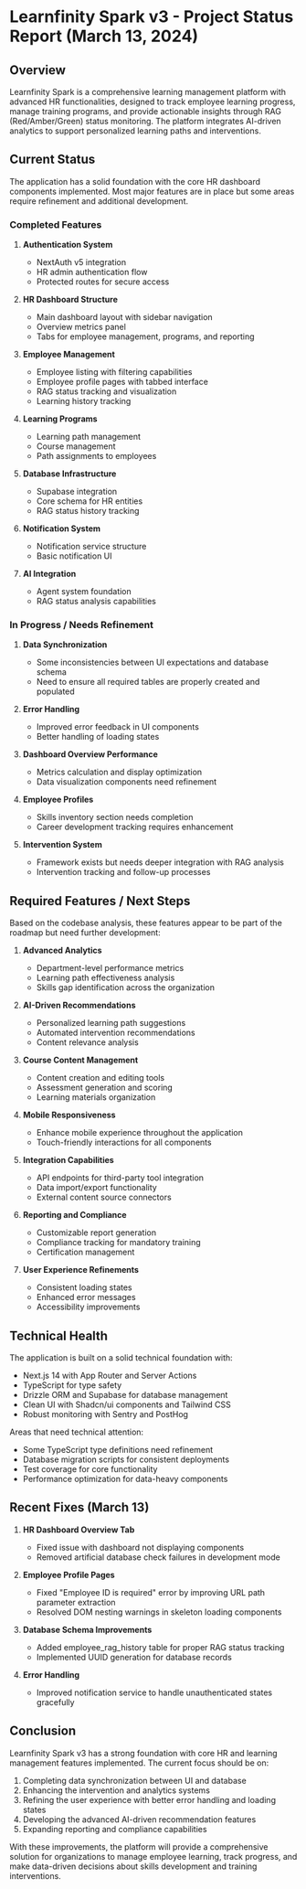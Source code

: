 # Learnfinity Spark v3 - Project Status Report (March 13, 2024)

## Overview

Learnfinity Spark is a comprehensive learning management platform with advanced HR functionalities, designed to track employee learning progress, manage training programs, and provide actionable insights through RAG (Red/Amber/Green) status monitoring. The platform integrates AI-driven analytics to support personalized learning paths and interventions.

## Current Status

The application has a solid foundation with the core HR dashboard components implemented. Most major features are in place but some areas require refinement and additional development.

### Completed Features

1. **Authentication System**
   - NextAuth v5 integration
   - HR admin authentication flow
   - Protected routes for secure access

2. **HR Dashboard Structure**
   - Main dashboard layout with sidebar navigation
   - Overview metrics panel
   - Tabs for employee management, programs, and reporting

3. **Employee Management**
   - Employee listing with filtering capabilities
   - Employee profile pages with tabbed interface
   - RAG status tracking and visualization
   - Learning history tracking

4. **Learning Programs**
   - Learning path management
   - Course management
   - Path assignments to employees

5. **Database Infrastructure**
   - Supabase integration
   - Core schema for HR entities
   - RAG status history tracking

6. **Notification System**
   - Notification service structure
   - Basic notification UI

7. **AI Integration**
   - Agent system foundation
   - RAG status analysis capabilities

### In Progress / Needs Refinement

1. **Data Synchronization**
   - Some inconsistencies between UI expectations and database schema
   - Need to ensure all required tables are properly created and populated

2. **Error Handling**
   - Improved error feedback in UI components
   - Better handling of loading states

3. **Dashboard Overview Performance**
   - Metrics calculation and display optimization
   - Data visualization components need refinement

4. **Employee Profiles**
   - Skills inventory section needs completion
   - Career development tracking requires enhancement

5. **Intervention System**
   - Framework exists but needs deeper integration with RAG analysis
   - Intervention tracking and follow-up processes

## Required Features / Next Steps

Based on the codebase analysis, these features appear to be part of the roadmap but need further development:

1. **Advanced Analytics**
   - Department-level performance metrics
   - Learning path effectiveness analysis
   - Skills gap identification across the organization

2. **AI-Driven Recommendations**
   - Personalized learning path suggestions
   - Automated intervention recommendations
   - Content relevance analysis

3. **Course Content Management**
   - Content creation and editing tools
   - Assessment generation and scoring
   - Learning materials organization

4. **Mobile Responsiveness**
   - Enhance mobile experience throughout the application
   - Touch-friendly interactions for all components

5. **Integration Capabilities**
   - API endpoints for third-party tool integration
   - Data import/export functionality
   - External content source connectors

6. **Reporting and Compliance**
   - Customizable report generation
   - Compliance tracking for mandatory training
   - Certification management

7. **User Experience Refinements**
   - Consistent loading states
   - Enhanced error messages
   - Accessibility improvements

## Technical Health

The application is built on a solid technical foundation with:
- Next.js 14 with App Router and Server Actions
- TypeScript for type safety
- Drizzle ORM and Supabase for database management
- Clean UI with Shadcn/ui components and Tailwind CSS
- Robust monitoring with Sentry and PostHog

Areas that need technical attention:
- Some TypeScript type definitions need refinement
- Database migration scripts for consistent deployments
- Test coverage for core functionality
- Performance optimization for data-heavy components

## Recent Fixes (March 13)

1. **HR Dashboard Overview Tab**
   - Fixed issue with dashboard not displaying components
   - Removed artificial database check failures in development mode

2. **Employee Profile Pages**
   - Fixed "Employee ID is required" error by improving URL path parameter extraction
   - Resolved DOM nesting warnings in skeleton loading components

3. **Database Schema Improvements**
   - Added employee_rag_history table for proper RAG status tracking
   - Implemented UUID generation for database records

4. **Error Handling**
   - Improved notification service to handle unauthenticated states gracefully

## Conclusion

Learnfinity Spark v3 has a strong foundation with core HR and learning management features implemented. The current focus should be on:

1. Completing data synchronization between UI and database
2. Enhancing the intervention and analytics systems
3. Refining the user experience with better error handling and loading states
4. Developing the advanced AI-driven recommendation features
5. Expanding reporting and compliance capabilities

With these improvements, the platform will provide a comprehensive solution for organizations to manage employee learning, track progress, and make data-driven decisions about skills development and training interventions. 